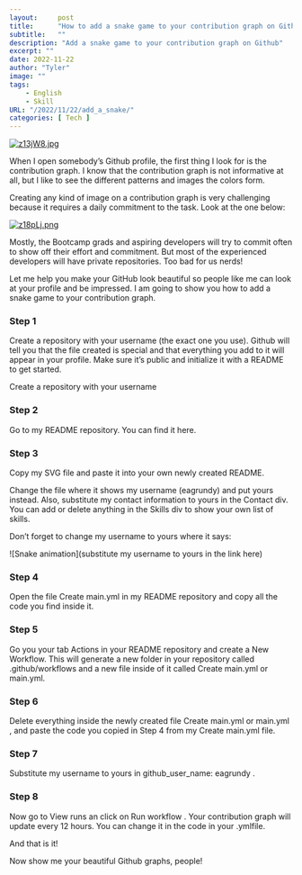 ```yaml
---
layout:     post
title:      "How to add a snake game to your contribution graph on Github"
subtitle:   ""
description: "Add a snake game to your contribution graph on Github"
excerpt: ""
date: 2022-11-22
author: "Tyler"
image: ""
tags:
    - English
    - Skill
URL: "/2022/11/22/add_a_snake/"
categories: [ Tech ]
---
```


[![z13jW8.jpg](https://s1.ax1x.com/2022/11/22/z13jW8.jpg)](https://imgse.com/i/z13jW8)

When I open somebody’s Github profile, the first thing I look for is the contribution graph. I know that the contribution graph is not informative at all, but I like to see the different patterns and images the colors form.

Creating any kind of image on a contribution graph is very challenging because it requires a daily commitment to the task. Look at the one below:

[![z18pLj.png](https://s1.ax1x.com/2022/11/22/z18pLj.png)](https://imgse.com/i/z18pLj)

Mostly, the Bootcamp grads and aspiring developers will try to commit often to show off their effort and commitment. But most of the experienced developers will have private repositories. Too bad for us nerds!

Let me help you make your GitHub look beautiful so people like me can look at your profile and be impressed. I am going to show you how to add a snake game to your contribution graph.


### Step 1
Create a repository with your username (the exact one you use). Github will tell you that the file created is special and that everything you add to it will appear in your profile. Make sure it’s public and initialize it with a README to get started.

Create a repository with your username
### Step 2
Go to my README repository. You can find it here.

### Step 3
Copy my SVG file and paste it into your own newly created README.

Change the file where it shows my username (eagrundy) and put yours instead. Also, substitute my contact information to yours in the Contact div. You can add or delete anything in the Skills div to show your own list of skills.

Don’t forget to change my username to yours where it says:

![Snake animation](substitute my username to yours in the link here)

### Step 4
Open the file Create main.yml in my README repository and copy all the code you find inside it.

### Step 5
Go you your tab Actions in your README repository and create a New Workflow. This will generate a new folder in your repository called .github/workflows and a new file inside of it called Create main.yml or main.yml.

### Step 6
Delete everything inside the newly created file Create main.yml or main.yml , and paste the code you copied in Step 4 from my Create main.yml file.

### Step 7
Substitute my username to yours in github_user_name: eagrundy .

### Step 8
Now go to View runs an click on Run workflow . Your contribution graph will update every 12 hours. You can change it in the code in your .ymlfile.

And that is it!

Now show me your beautiful Github graphs, people!



